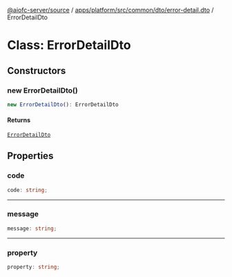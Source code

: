 [@aiofc-server/source](../../../../../../../index.md) / [apps/platform/src/common/dto/error-detail.dto](../index.md) / ErrorDetailDto

# Class: ErrorDetailDto

## Constructors

### new ErrorDetailDto()

```ts
new ErrorDetailDto(): ErrorDetailDto
```

#### Returns

[`ErrorDetailDto`](ErrorDetailDto.md)

## Properties

### code

```ts
code: string;
```

***

### message

```ts
message: string;
```

***

### property

```ts
property: string;
```
